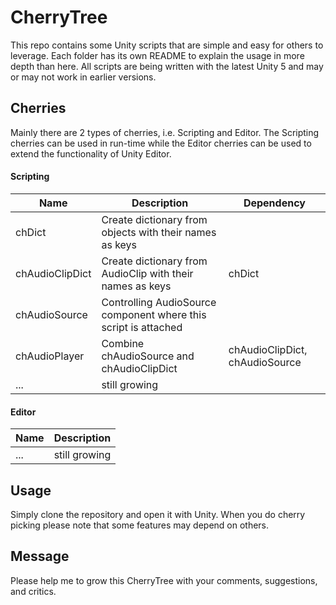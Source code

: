 
# CherryTree
This repo contains some Unity scripts that are simple and easy for others to leverage. Each folder has its own README to explain the usage in more depth than here. All scripts are being written with the latest Unity 5 and may or may not work in earlier versions.

## Cherries
Mainly there are 2 types of cherries, i.e. Scripting and Editor. The Scripting cherries can be used in run-time while the Editor cherries can be used to extend the functionality of Unity Editor.

#### Scripting
| Name | Description | Dependency |
|---|---|---|
| chDict | Create dictionary from objects with their names as keys |   |
| chAudioClipDict | Create dictionary from AudioClip with their names as keys | chDict |
| chAudioSource | Controlling AudioSource component where this script is attached |   |
| chAudioPlayer | Combine chAudioSource and chAudioClipDict | chAudioClipDict, chAudioSource | 
| ... | still growing |

#### Editor 
| Name | Description |
|---|---|
| ... | still growing | 

## Usage
Simply clone the repository and open it with Unity.
When you do cherry picking please note that some features may depend on others.

## Message
Please help me to grow this CherryTree with your comments, suggestions, and critics.
